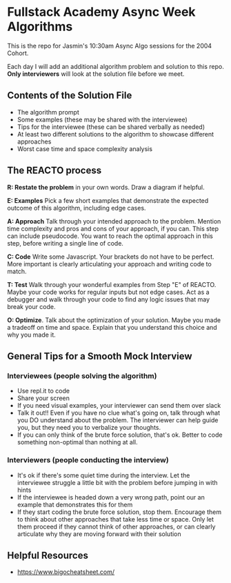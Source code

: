 # Fullstack Academy Async Week Algorithms

This is the repo for Jasmin's 10:30am Async Algo sessions for the 2004 Cohort.

Each day I will add an additional algorithm problem and solution to this repo. **Only interviewers** will look at the solution file before we meet.

## Contents of the Solution File
- The algorithm prompt
- Some examples (these may be shared with the interviewee)
- Tips for the interviewee (these can be shared verbally as needed)
- At least two different solutions to the algorithm to showcase different approaches
- Worst case time and space complexity analysis

## The REACTO process
**R: Restate the problem** in your own words. Draw a diagram if helpful.

**E: Examples** Pick a few short examples that demonstrate the expected outcome of this algorithm, including edge cases.

**A: Approach** Talk through your intended approach to the problem. Mention time complexity and pros and cons of your approach, if you can. This step can include pseudocode. You want to reach the optimal approach in this step, before writing a single line of code.

**C: Code** Write some Javascript. Your brackets do not have to be perfect. More important is clearly articulating your approach and writing code to match.

**T: Test** Walk through your wonderful examples from Step "E" of REACTO. Maybe your code works for regular inputs but not edge cases. Act as a debugger and walk through your code to find any logic issues that may break your code.

**O: Optimize**. Talk about the optimization of your solution. Maybe you made a tradeoff on time and space. Explain that you understand this choice and why you made it.

## General Tips for a Smooth Mock Interview
### Interviewees (people solving the algorithm)
- Use repl.it to code
- Share your screen
- If you need visual examples, your interviewer can send them over slack
- Talk it out!! Even if you have no clue what's going on, talk through what you DO understand about the problem. The interviewer can help guide you, but they need you to verbalize your thoughts.
- If you can only think of the brute force solution, that's ok. Better to code something non-optimal than nothing at all.
### Interviewers (people conducting the interview)
- It's ok if there's some quiet time during the interview. Let the interviewee struggle a little bit with the problem before jumping in with hints
- If the interviewee is headed down a very wrong path, point our an example that demonstrates this for them
- If they start coding the brute force solution, stop them. Encourage them to think about other approaches that take less time or space. Only let them proceed if they cannot think of other approaches, or can clearly articulate why they are moving forward with their solution

## Helpful Resources
- https://www.bigocheatsheet.com/
